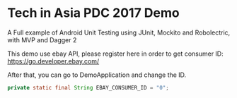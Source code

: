 # Tech in Asia PDC 2017 Demo

A Full example of Android Unit Testing using JUnit, Mockito and Robolectric, with MVP and Dagger 2

This demo use ebay API, please register here in order to get consumer ID:
https://go.developer.ebay.com/

After that, you can go to DemoApplication and change the ID.

```java
private static final String EBAY_CONSUMER_ID = "0";
```



